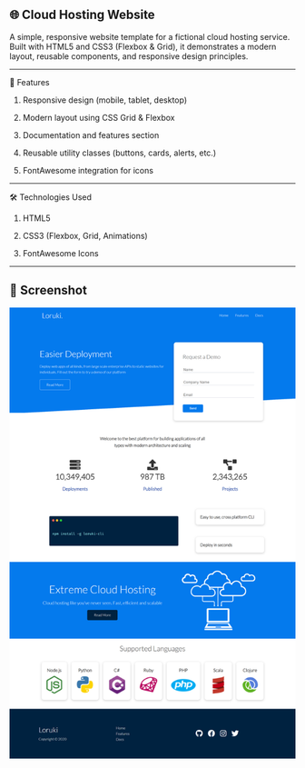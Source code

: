 ## 🌐 **Cloud Hosting Website**

A simple, responsive website template for a fictional cloud hosting service.
Built with HTML5 and CSS3 (Flexbox & Grid), it demonstrates a modern layout, reusable components, and responsive design principles.

---

🚀 Features

1. Responsive design (mobile, tablet, desktop)

2. Modern layout using CSS Grid & Flexbox

3. Documentation and features section

4. Reusable utility classes (buttons, cards, alerts, etc.)

5. FontAwesome integration for icons

---

🛠️ Technologies Used

1. HTML5

2. CSS3 (Flexbox, Grid, Animations)

3. FontAwesome Icons

---

## 📸 Screenshot  

![Homepage Screenshot](assets/images/screen_shot.png)

